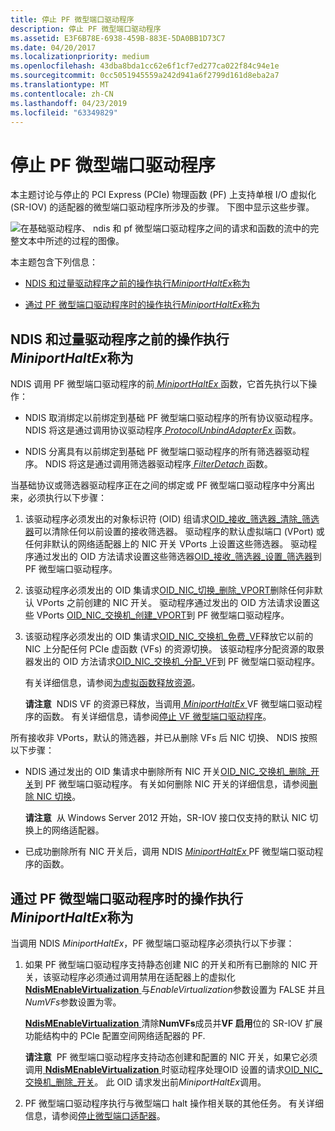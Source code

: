 ```yaml
---
title: 停止 PF 微型端口驱动程序
description: 停止 PF 微型端口驱动程序
ms.assetid: E3F6B78E-6938-459B-883E-5DA0BB1D73C7
ms.date: 04/20/2017
ms.localizationpriority: medium
ms.openlocfilehash: 43dba8bda1cc62e6f1cf7ed277ca022f84c94e1e
ms.sourcegitcommit: 0cc5051945559a242d941a6f2799d161d8eba2a7
ms.translationtype: MT
ms.contentlocale: zh-CN
ms.lasthandoff: 04/23/2019
ms.locfileid: "63349829"
---
```

# <a name="halting-a-pf-miniport-driver"></a>停止 PF 微型端口驱动程序


本主题讨论与停止的 PCI Express (PCIe) 物理函数 (PF) 上支持单根 I/O 虚拟化 (SR-IOV) 的适配器的微型端口驱动程序所涉及的步骤。 下图中显示这些步骤。

![在基础驱动程序、 ndis 和 pf 微型端口驱动程序之间的请求和函数的流中的完整文本中所述的过程的图像。](images/sriov-pf-halt.png)

本主题包含下列信息：

-   [NDIS 和过量驱动程序之前的操作执行*MiniportHaltEx*称为](#overlying-drivers)

-   [通过 PF 微型端口驱动程序时的操作执行*MiniportHaltEx*称为](#miniport-driver)

## <a name="actions-performed-by-ndis-and-overlying-drivers-before-miniporthaltex-is-called"></a>NDIS 和过量驱动程序之前的操作执行*MiniportHaltEx*称为


NDIS 调用 PF 微型端口驱动程序的前[ *MiniportHaltEx* ](https://msdn.microsoft.com/library/windows/hardware/ff559388)函数，它首先执行以下操作：

-   NDIS 取消绑定以前绑定到基础 PF 微型端口驱动程序的所有协议驱动程序。 NDIS 将这是通过调用协议驱动程序[ *ProtocolUnbindAdapterEx* ](https://msdn.microsoft.com/library/windows/hardware/ff570278)函数。

-   NDIS 分离具有以前绑定到基础 PF 微型端口驱动程序的所有筛选器驱动程序。 NDIS 将这是通过调用筛选器驱动程序[ *FilterDetach* ](https://msdn.microsoft.com/library/windows/hardware/ff549918)函数。

当基础协议或筛选器驱动程序正在之间的绑定或 PF 微型端口驱动程序中分离出来，必须执行以下步骤：

1.  该驱动程序必须发出的对象标识符 (OID) 组请求[OID\_接收\_筛选器\_清除\_筛选器](https://msdn.microsoft.com/library/windows/hardware/ff569785)可以清除任何以前设置的接收筛选器。 驱动程序的默认虚拟端口 (VPort) 或任何非默认的网络适配器上的 NIC 开关 VPorts 上设置这些筛选器。 驱动程序通过发出的 OID 方法请求设置这些筛选器[OID\_接收\_筛选器\_设置\_筛选器](https://msdn.microsoft.com/library/windows/hardware/ff569795)到 PF 微型端口驱动程序。

2.  该驱动程序必须发出的 OID 集请求[OID\_NIC\_切换\_删除\_VPORT](https://msdn.microsoft.com/library/windows/hardware/hh451818)删除任何非默认 VPorts 之前创建的 NIC 开关。 驱动程序通过发出的 OID 方法请求设置这些 VPorts [OID\_NIC\_交换机\_创建\_VPORT](https://msdn.microsoft.com/library/windows/hardware/hh451816)到 PF 微型端口驱动程序。

3.  该驱动程序必须发出的 OID 集请求[OID\_NIC\_交换机\_免费\_VF](https://msdn.microsoft.com/library/windows/hardware/hh451822)释放它以前的 NIC 上分配任何 PCIe 虚函数 (VFs) 的资源切换。 该驱动程序分配资源的取景器发出的 OID 方法请求[OID\_NIC\_交换机\_分配\_VF](https://msdn.microsoft.com/library/windows/hardware/hh451814)到 PF 微型端口驱动程序。

    有关详细信息，请参阅[为虚拟函数释放资源](freeing-resources-for-a-virtual-function.md)。

    **请注意**  NDIS VF 的资源已释放，当调用[ *MiniportHaltEx* ](https://msdn.microsoft.com/library/windows/hardware/ff559388) VF 微型端口驱动程序的函数。 有关详细信息，请参阅[停止 VF 微型端口驱动程序](halting-a-vf-miniport-driver.md)。

     

所有接收非 VPorts，默认的筛选器，并已从删除 VFs 后 NIC 切换、 NDIS 按照以下步骤：

-   NDIS 通过发出的 OID 集请求中删除所有 NIC 开关[OID\_NIC\_交换机\_删除\_开关](https://msdn.microsoft.com/library/windows/hardware/hh451817)到 PF 微型端口驱动程序。 有关如何删除 NIC 开关的详细信息，请参阅[删除 NIC 切换](deleting-a-nic-switch.md)。

    **请注意**  从 Windows Server 2012 开始，SR-IOV 接口仅支持的默认 NIC 切换上的网络适配器。

     

-   已成功删除所有 NIC 开关后，调用 NDIS [ *MiniportHaltEx* ](https://msdn.microsoft.com/library/windows/hardware/ff559388) PF 微型端口驱动程序的函数。

## <a name="actions-performed-by-the-pf-miniport-driver-when-miniporthaltex-is-called"></a>通过 PF 微型端口驱动程序时的操作执行*MiniportHaltEx*称为


当调用 NDIS *MiniportHaltEx*，PF 微型端口驱动程序必须执行以下步骤：

1.  如果 PF 微型端口驱动程序支持静态创建 NIC 的开关和所有已删除的 NIC 开关，该驱动程序必须通过调用禁用在适配器上的虚拟化[ **NdisMEnableVirtualization** ](https://msdn.microsoft.com/library/windows/hardware/hh451481)与*EnableVirtualization*参数设置为 FALSE 并且*NumVFs*参数设置为零。

    [**NdisMEnableVirtualization** ](https://msdn.microsoft.com/library/windows/hardware/hh451481)清除**NumVFs**成员并**VF 启用**位的 SR-IOV 扩展功能结构中的 PCIe 配置空间网络适配器的 PF.

    **请注意**  PF 微型端口驱动程序支持动态创建和配置的 NIC 开关，如果它必须调用[ **NdisMEnableVirtualization** ](https://msdn.microsoft.com/library/windows/hardware/hh451481)时驱动程序处理OID 设置的请求[OID\_NIC\_交换机\_删除\_开关](https://msdn.microsoft.com/library/windows/hardware/hh451817)。 此 OID 请求发出前*MiniportHaltEx*调用。

     

2.  PF 微型端口驱动程序执行与微型端口 halt 操作相关联的其他任务。 有关详细信息，请参阅[停止微型端口适配器](halting-a-miniport-adapter.md)。

 

 





